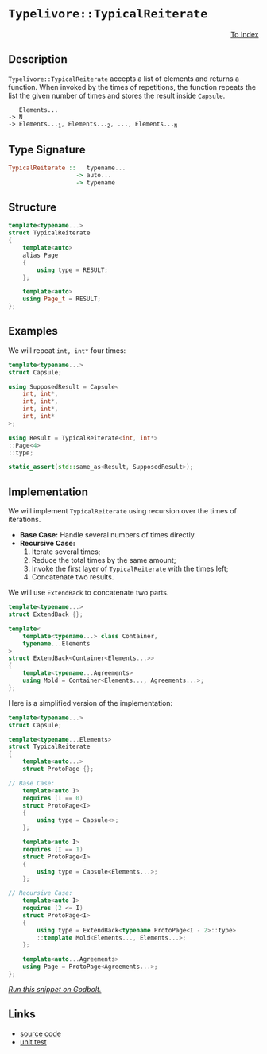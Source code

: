 <!-- Copyright 2024 Feng Mofan
SPDX-License-Identifier: Apache-2.0 -->

# `Typelivore::TypicalReiterate`

<p style='text-align: right;'><a href="../../../facilities/metafunctions.md#typelivore-typical-reiterate">To Index</a></p>

## Description

`Typelivore::TypicalReiterate` accepts a list of elements and returns a function. When invoked by the times of repetitions, the function repeats the list the given number of times and stores the result inside `Capsule`.

<pre><code>   Elements...
-> N
-> Elements...<sub>1</sub>, Elements...<sub>2</sub>, ..., Elements...<sub>N</sub></code></pre>

## Type Signature

```Haskell
TypicalReiterate ::   typename...
                   -> auto...
                   -> typename
```

## Structure

```C++
template<typename...>
struct TypicalReiterate
{
    template<auto>
    alias Page
    {
        using type = RESULT;
    };

    template<auto>
    using Page_t = RESULT;
};
```

## Examples

We will repeat `int, int*` four times:

```C++
template<typename...>
struct Capsule;

using SupposedResult = Capsule<
    int, int*,
    int, int*,
    int, int*,
    int, int*
>;

using Result = TypicalReiterate<int, int*>
::Page<4>
::type;

static_assert(std::same_as<Result, SupposedResult>);
```

## Implementation

We will implement `TypicalReiterate` using recursion over the times of iterations.

- **Base Case:** Handle several numbers of times directly.
- **Recursive Case:**
  1. Iterate several times;
  2. Reduce the total times by the same amount;
  3. Invoke the first layer of `TypicalReiterate` with the times left;
  4. Concatenate two results.

We will use `ExtendBack` to concatenate two parts.

```C++
template<typename...>
struct ExtendBack {};

template<
    template<typename...> class Container,
    typename...Elements
>
struct ExtendBack<Container<Elements...>>
{
    template<typename...Agreements>
    using Mold = Container<Elements..., Agreements...>;
};
```

Here is a simplified version of the implementation:

```C++
template<typename...>
struct Capsule;

template<typename...Elements>
struct TypicalReiterate
{
    template<auto...>
    struct ProtoPage {};

// Base Case:
    template<auto I>
    requires (I == 0)
    struct ProtoPage<I>
    {
        using type = Capsule<>;
    };

    template<auto I>
    requires (I == 1)
    struct ProtoPage<I>
    {
        using type = Capsule<Elements...>;
    };

// Recursive Case:
    template<auto I>
    requires (2 <= I)
    struct ProtoPage<I>
    {
        using type = ExtendBack<typename ProtoPage<I - 2>::type>
        ::template Mold<Elements..., Elements...>;
    };

    template<auto...Agreements>
    using Page = ProtoPage<Agreements...>;
};
```

[*Run this snippet on Godbolt.*](https://godbolt.org/#z:OYLghAFBqd5QCxAYwPYBMCmBRdBLAF1QCcAaPECAMzwBtMA7AQwFtMQByARg9KtQYEAysib0QXACx8BBAKoBnTAAUAHpwAMvAFYTStJg1DIApACYAQuYukl9ZATwDKjdAGFUtAK4sGIAMykrgAyeAyYAHI%2BAEaYxCAArIEADqgKhE4MHt6%2BeqnpjgKh4VEssfHSdpgOmUIETMQE2T5%2BgVU1AnUNBMWRMXGJbfWNzblctsM9YX1lA5IAlLaoXsTI7Bzm/mHI3lgA1Cb%2Bbl6OtIQAnofYJhoAgpvbu5gHR8gKBOhYVFc393cEmBYyQMAMObgI52SjFYmAAdPCfnd3sQvA49m4mMkFF56IcrHdfgB6Ql7ADqzwA7nRaHsvEo9gQEHgFHsqF4GB0GAzUHs0BymADmACGRSeclugpYb8AUCQZgwRCocw2PCpf5rkiCCi0dhVIL0BYmMgANYHADsVjNABE8b9pYDgQL5Udfns3QyHXKFZDoSqEereQYFCyPIImNMyK73YrfXD4dh6GxBAo7erfsjUQQ9rr9YaTWDQ/UI2CE4DGARJf7rmmCRao26ZY7QUcY8q47DbsBiJgy8nEbd3bT0kY9gBZTzoF5W9GycPhYglxPlyuw0h7Tvd3sV1U/fz4%2B7W20E/6ep3epUw1WlpMV/sZtEAFUheFEtAASphCHEz7X94PG16RxMCcqA7jWA7uveWbKMQqBEMoTDAM8Jh1oee52ncxJ7Ia9J1JgyQgPWHqymeQEgXsACS/aDt2ACOXh4N2LIQBRU6HNOGjzERUF7DBcGoAhSFglR4GDihf6Du6dJhMADI%2BlO6KYtiuIumm6F3GJaH7kRAGkRi5EiRqEFunRDFMXsLFsf405cFxGmQVqma8bB8GIc6biGUR4lEYO0kjjGCkYliOLudey5gdWEluihNrqX8txYR%2ByArOkABuzx4QROmns2%2BlEJR1HuqZjGYMxZgvG47GUXZxl7DxfGuUJRyefZ0V1q1kl%2BbJAVVTmrh5sa56xs5/GCe5rEALR7GYVwgCAMaFZJexzbpwrjrQ6CLluK5rmFyYRUetUxYd2UkblwFEKqG49jeKaiVJw6yWNCkNQJblgtd20HXFx0/ZhABUgNA8DhJEkDD7YEID5A6DAPA/DsPxQ8HJPBVJx0Bc/b2md7mtpeVbpo5aJBcpzraXcXV7EIXjJPkmDoB%2BylZlVJMhWCRFhAQa6c/9pAc4I3OCLz/Nc3sPN8x1nOCwQ/2ppFGG3JTjM4sz1l7E%2ByQvmIH5fsQelS2LQv9nNY1gpIxvzT6J2agKL4APpMMGcQEBA7zoHNCgwg7d1uMrtCi9TtNpPTfsEFcXF7hwiy0JwCS8H4HBaKQqCcJVljWHVyyrMhZj%2BDwpAEJoUeLMaiRmLCZpmJIAAc1cJBoACcCRmBoABs1eBDHHCSLwLASBoGikAnScpxwvAKCAg%2BF4nUekHAsAwIgIDLAQyQnOQlBoECdBxBEMKcKo1etxNreSHswDIMgexSLCZi8PThAkHg7vjPwggiGI7BSDIgiKCo6gz1ILocYFI9YEW4LPLucch5F2TpwAA8icNeWZUBUD2IfY%2Bp9z6X2vpIW%2BFkPDb3oMQA4udbK8GnloRYEAkBb01sQjeEA6E73iMAKQZg%2BB0ABMQCeEBoiwOiGEBo5xOD50EcwYg5x4HRG0NUae%2Bct43ngQwWgIjAFYGiF4YAGJaC0AnhA0gWAWCGGAOIdRJUajpX0UnTAqhqgnHWPnTmmAu5JzONEPWkiPBYFgVqPAfcDHpWINEYOVpAQmLOEYIuiwqAGGAAoAAangTAFJ4FKlEbwN%2BwhXxf2kFkv%2BahYHAP0CYlA1hrD6DwNECekBFioGSIUBg%2BiJpu3YqYdOlgW68FQEE4gz9SrwEWO0RpLgGDuE8C0PQIRpilHKHkNIGQBCjD8OMfIiyGC9FmQMcYwzaiTGWXoXZnRJibP6PEHZ%2ByJljAmN0U5sxzlDKzmsCQ0dY7x1gaPdBR8T5nwvlfG%2B5UIC4EfiQzY5CC7RMWAgTATAsDxAgCXEAkh/Cwgbv4M0kgNCSCrq3AeCRW4N30JwHupA%2B551hK3Lg7cG7VypQkSQXAEhotbjAwBo9x6TwhTPahi8aHLyQevCgTDUBEN3vvDgDQWCpTNBNJggYTHXwbrCLgsIbH4CIH0l%2BP9smfwkHk2QBSAFJ10Bw0BmIMmvI4NA4e3SEECpQWgyV0rZXypHFwJVKqNAEJFfQuIpD/BmHmBQ6Jc9aE%2BpYYw5hxCQBOplTsEx7quCDxoP7OIvD%2BGAPEcIjJpAs2SOkbIhwObFHlmUao2BGitE6L0TmoxET1hJ3wN2SxAzAG2PsQCHNzjXG8HcZ4843iG0UL6QE/OQSQlKDCcYowkTQDcr4HExJyTUnpIMVkj%2B4hv75KUIUwBJqSlRPaVYSwlTqmDOTg0zIzTWnWSPdYLpyden9JqQi2wLi5GZFGeMnIKyghjLuXM1ZCzGkHKAwUTIAHtlvvsI0roIwrm/qOQwODUwShnMOZcn9GHbkzPQ7ZJYKxnn4age8tlnA9ixpdfGt1HrVUWWBRq/14LKHF1INC2FAxX1dxJWSpVWKzRMrNGafw2LJCn3GDauBY9bCcpYzy%2BAfKV7IMjeG4he82CcElVglgChUpX1Su62Ecp3j33VU/LV66cl6u1YaopARSBmvATwS11qPl2tXicPYqCKPEBYNp3T%2BnDPGazBAQhvrQW538EGrlVDQ0oFU3EFTor4h6dpnbAzDc7bBYdr50%2BnDU08MoBmpOea1FiKEfmmRcji0iqUSotRjbMCaO0WIGtBi60zqHYYixjgrGwPbclTtBju2wL7cIwdviR05vHaE8JM6ZIhtiYhJdKS0mMBzZZ3VW6DU7qNToezBhD3lJPe4l9dTL0CH0YSN2ZSOkWAfT0uImqBm1Ogx%2B5wEBXCgb/egSD5zSBrJAwh%2BZ4Gii4fuYc99nIUPfaQyhv72H4NYYuThtDEP8MKCeV/FzpGR7ka02fHTem9gZaM06d49GzMRbztFuTUKYVwsoJanjIAzBKv8P4BI9cGUDw52adurK8fSYnlPSFpBS6SDNLfATXApAN342irgZoiUcH8Lj210m6cq7voLjXwbuWLCCekZwkggA%3D%3D)

## Links

- [source code](../../../../conceptrodon/descend/typelivore/reiterate.hpp)
- [unit test](../../../../tests/unit/metafunctions/typelivore/typical_reiterate.test.hpp)
